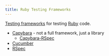 ```yaml
---
title: Ruby Testing Frameworks
---
```


[Testing frameworks](Testing-Frameworks) for testing [Ruby](Ruby) code.

* [Capybara](Capybara) - not a full framework, just a library
  - [Capybara-RSpec](Capybara-RSpec)
* [Cucumber](Cucumber)
* [RSpec](RSpec)
